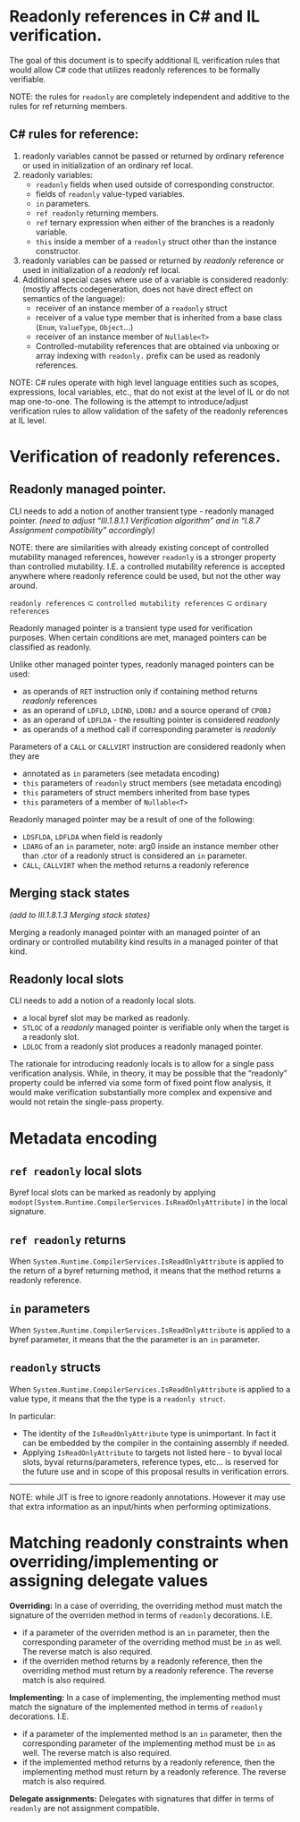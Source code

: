 ﻿# Readonly references in C# and IL verification. #

The goal of this document is to specify additional IL verification rules that would allow C# code that utilizes readonly references to be formally verifiable.  

NOTE: the rules for `readonly` are completely independent and additive to the rules for ref returning members. 

## C# rules for reference: ##

1)	readonly variables cannot be passed or returned by ordinary reference or used in initialization of an ordinary ref local. 
2)	readonly variables:
	- `readonly` fields when used outside of corresponding constructor.
	- fields of `readonly` value-typed variables. 
	- `in` parameters.
	- `ref readonly` returning members.
	- `ref` ternary expression when either of the branches is a readonly variable.
	- `this` inside a member of a `readonly` struct other than the instance constructor.
3)	readonly variables can be passed or returned by _readonly_ reference or used in initialization of a _readonly_ ref local. 
4) Additional special cases where use of a variable is considered readonly: 
  (mostly affects codegeneration, does not have direct effect on semantics of the language):
	- receiver of an instance member of a `readonly` struct
	- receiver of a value type member that is inherited from a base class (`Enum`, `ValueType`, `Object`...)
	- receiver of an instance member of `Nullable<T>`
	- Controlled-mutability references that are obtained via unboxing or array indexing with `readonly.` prefix can be used as readonly references.

NOTE: C# rules operate with high level language entities such as scopes, expressions, local variables, etc., that do not exist at the level of IL or do not map one-to-one.
The following is the attempt to introduce/adjust verification rules to allow validation of the safety of the readonly references at IL level.

# Verification of readonly references. #

## Readonly managed pointer. ##

CLI needs to add a notion of another transient type - readonly managed pointer. 
*(need to adjust “III.1.8.1.1 Verification algorithm” and in “I.8.7 Assignment compatibility” accordingly)*

NOTE: there are similarities with already existing concept of controlled mutability managed references, however `readonly` is a stronger property than controlled mutability. I.E. a controlled mutability reference is accepted anywhere where readonly reference could be used, but not the other way around.

`readonly references` ⊂ `controlled mutability references` ⊂ `ordinary references`

Readonly managed pointer is a transient type used for verification purposes. When certain conditions are met, managed pointers can be classified as readonly. 

Unlike other managed pointer types, readonly managed pointers can be used:
- as operands of `RET` instruction only if containing method returns _readonly_ references
- as an operand of `LDFLD`, `LDIND`, `LDOBJ` and a source operand of `CPOBJ` 
- as an operand of `LDFLDA` - the resulting pointer is considered _readonly_
- as operands of a method call if corresponding parameter is _readonly_

Parameters of a `CALL` or `CALLVIRT` instruction are considered readonly when they are
- annotated as `in` parameters (see metadata encoding)
- `this` parameters of `readonly` struct members (see metadata encoding)   
- `this` parameters of struct members inherited from base types
- `this` parameters of a member of `Nullable<T>`

Readonly managed pointer may be a result of one of the following:
-	`LDSFLDA`, `LDFLDA` when field is readonly 
-	`LDARG` of an `in` parameter, 
     note: arg0 inside an instance member other than .ctor of a readonly struct is considered an `in` parameter.
-	`CALL`, `CALLVIRT` when the method returns a readonly reference

## Merging stack states ## 
*(add to III.1.8.1.3 Merging stack states)*

Merging a readonly managed pointer with an managed pointer of an ordinary or controlled mutability kind results in a managed pointer of that kind.

## Readonly local slots ##
CLI needs to add a notion of a readonly local slots.
-   a local byref slot may be marked as readonly. 
-	`STLOC` of a _readonly_ managed pointer is verifiable only when the target is a readonly slot. 
-	`LDLOC` from a readonly slot produces a readonly managed pointer.

The rationale for introducing readonly locals is to allow for a single pass verification analysis. 
While, in theory, it may be possible that the “readonly” property could be inferred via some form of fixed point flow analysis, it would make verification substantially more complex and expensive and would not retain the single-pass property.


# Metadata encoding # 

## `ref readonly` local slots ##
Byref local slots can be marked as readonly by applying `modopt[System.Runtime.CompilerServices.IsReadOnlyAttribute]` in the local signature.

## `ref readonly` returns ##
When `System.Runtime.CompilerServices.IsReadOnlyAttribute` is applied to the return of a byref returning method, it means that the method returns a readonly reference.

## `in` parameters ##
When `System.Runtime.CompilerServices.IsReadOnlyAttribute` is applied to a byref parameter, it means that the the parameter is an `in` parameter.
 
## `readonly` structs ##
When `System.Runtime.CompilerServices.IsReadOnlyAttribute` is applied to a value type, it means that the the type is a `readonly struct`.


In particular:
-  The identity of the `IsReadOnlyAttribute` type is unimportant. In fact it can be embedded by the compiler in the containing assembly if needed.
-  Applying `IsReadOnlyAttribute` to targets not listed here - to byval local slots, byval returns/parameters, reference types, etc... is reserved for the future use and in scope of this proposal results in verification errors. 

---
NOTE: while JIT is free to ignore readonly annotations. However it may use that extra information as an input/hints when performing optimizations.


# Matching readonly constraints when overriding/implementing or assigning delegate values # 

**Overriding:**
In a case of overriding, the overriding method must match the signature of the overriden method in terms of `readonly` decorations. I.E. 
- if a parameter of the overriden method is an `in` parameter, then the corresponding parameter of the overriding method must be `in` as well. The reverse match is also required.
- if the overriden method returns by a readonly reference, then the overriding method must return by a readonly reference. The reverse match is also required.

**Implementing:**
In a case of implementing, the implementing method must match the signature of the implemented method in terms of `readonly` decorations. I.E. 
- if a parameter of the implemented method is an `in` parameter, then the corresponding parameter of the implementing method must be `in` as well. The reverse match is also required.
- if the implemented method returns by a readonly reference, then the implementing method must return by a readonly reference. The reverse match is also required.
   
**Delegate assignments:**
Delegates with signatures that differ in terms of `readonly` are not assignment compatible.

